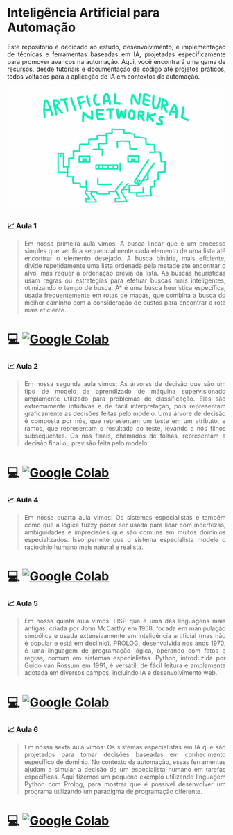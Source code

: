 # Inteligência Artificial para Automação

<p align="justify"> Este repositório é dedicado ao estudo, desenvolvimento, e implementação de técnicas e ferramentas baseadas em IA, projetadas especificamente para promover avanços na automação. Aqui, você encontrará uma gama de recursos, desde tutoriais e documentação de código até projetos práticos, todos voltados para a aplicação de IA em contextos de automação.</p>

<p  align="center">
<img src="ANN.gif">             
<br>
</p>

### :chart_with_upwards_trend: Aula 1 

> <p align="justify"> Em nossa primeira aula vimos: A busca linear que é um processo simples que verifica sequencialmente cada elemento de uma lista até encontrar o elemento desejado. A busca binária, mais eficiente, divide repetidamente uma lista ordenada pela metade até encontrar o alvo, mas requer a ordenação prévia da lista. As buscas heurísticas usam regras ou estratégias para efetuar buscas mais inteligentes, otimizando o tempo de busca. A* é uma busca heurística específica, usada frequentemente em rotas de mapas, que combina a busca do melhor caminho com a consideração de custos para encontrar a rota mais eficiente.</p>

 # :computer: [![Google Colab](https://badgen.net/badge/Launch/on%20Google%20Colab/blue?icon=terminal)](https://github.com/Rafael-Barbosa/IA-para-Automacao/blob/main/Aula_1.ipynb) 


 ### :chart_with_upwards_trend: Aula 2 

> <p align="justify"> Em nossa segunda aula vimos: As árvores de decisão que são um tipo de modelo de aprendizado de máquina supervisionado amplamente utilizado para problemas de classificação. Elas são extremamente intuitivas e de fácil interpretação, pois representam graficamente as decisões feitas pelo modelo. Uma árvore de decisão é composta por nós, que representam um teste em um atributo, e ramos, que representam o resultado do teste, levando a nós filhos subsequentes. Os nós finais, chamados de folhas, representam a decisão final ou previsão feita pelo modelo. </p>

 # :computer: [![Google Colab](https://badgen.net/badge/Launch/on%20Google%20Colab/blue?icon=terminal)](https://github.com/Rafael-Barbosa/IA-para-Automacao/blob/main/Aula_2.ipynb) 

  ### :chart_with_upwards_trend: Aula 4

> <p align="justify"> Em nossa quarta aula vimos: Os sistemas especialistas e também como que a lógica fuzzy poder ser usada para lidar com incertezas, ambiguidades e imprecisões que são comuns em muitos domínios especializados. Isso permite que o sistema especialista modele o raciocínio humano mais natural e realista.</p>

 # :computer: [![Google Colab](https://badgen.net/badge/Launch/on%20Google%20Colab/blue?icon=terminal)](https://github.com/Rafael-Barbosa/IA-para-Automacao/blob/main/Aula_4.ipynb) 

  ### :chart_with_upwards_trend: Aula 5

> <p align="justify"> Em nossa quinta aula vimos: LISP que é uma das linguagens mais antigas, criada por John McCarthy em 1958, focada em manipulação simbólica e usada extensivamente em inteligência artificial (mas não é popular e está em declínio). PROLOG, desenvolvida nos anos 1970, é uma linguagem de programação lógica, operando com fatos e regras, comum em sistemas especialistas. Python, introduzida por Guido van Rossum em 1991, é versátil, de fácil leitura e amplamente adotada em diversos campos, incluindo IA e desenvolvimento web. </p>

 # :computer: [![Google Colab](https://badgen.net/badge/Launch/on%20Google%20Colab/blue?icon=terminal)](https://github.com/Rafael-Barbosa/IA-para-Automacao/blob/main/Revisao.ipynb) 

   ### :chart_with_upwards_trend: Aula 6

> <p align="justify"> Em nossa sexta aula vimos: Os sistemas especialistas em IA que são projetados para tomar decisões baseadas em conhecimento específico de domínio. No contexto da automação, essas ferramentas ajudam a simular a decisão de um especialista humano em tarefas específicas. Aqui fizemos um pequeno exemplo utilizando linguagem Python com Prolog, para mostrar que é possível desenvolver um programa utilizando um paradigma de programação diferente. </p>

 # :computer: [![Google Colab](https://badgen.net/badge/Launch/on%20Google%20Colab/blue?icon=terminal)](https://github.com/Rafael-Barbosa/IA-para-Automacao/blob/main/Aula_6_Pr%C3%A1tica.ipynb) 


